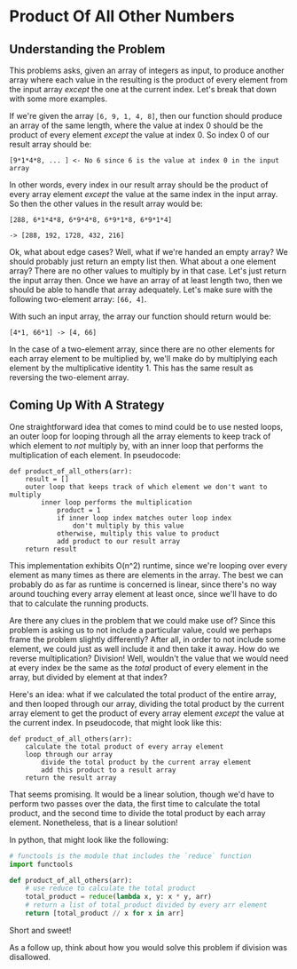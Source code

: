 # Product Of All Other Numbers 

## Understanding the Problem

This problems asks, given an array of integers as input, to produce another
array where each value in the resulting is the product of every element from the
input array _except_ the one at the current index. Let's break that down with
some more examples. 

If we're given the array `[6, 9, 1, 4, 8]`, then our function should produce an
array of the same length, where the value at index 0 should be the product of
every element _except_ the value at index 0. So index 0 of our result array
should be:

```
[9*1*4*8, ... ] <- No 6 since 6 is the value at index 0 in the input array
```

In other words, every index in our result array should be the product of every
array element _except_ the value at the same index in the input array. So then
the other values in the result array would be:

```
[288, 6*1*4*8, 6*9*4*8, 6*9*1*8, 6*9*1*4]

-> [288, 192, 1728, 432, 216]
```

Ok, what about edge cases? Well, what if we're handed an empty array? We should
probably just return an empty list then. What about a one element array? There
are no other values to multiply by in that case. Let's just return the input
array then. Once we have an array of at least length two, then we should be able
to handle that array adequately. Let's make sure with the following two-element
array: `[66, 4]`.

With such an input array, the array our function should return would be:

```
[4*1, 66*1] -> [4, 66]
```

In the case of a two-element array, since there are no other elements for each
array element to be multiplied by, we'll make do by multiplying each element by
the multiplicative identity 1. This has the same result as reversing the
two-element array.

## Coming Up With A Strategy

One straightforward idea that comes to mind could be to use nested loops, an
outer loop for looping through all the array elements to keep track of which
element to _not_ multiply by, with an inner loop that performs the
multiplication of each element. In pseudocode:

```
def product_of_all_others(arr):
    result = []
    outer loop that keeps track of which element we don't want to multiply
        inner loop performs the multiplication
            product = 1
            if inner loop index matches outer loop index
                don't multiply by this value
            otherwise, multiply this value to product 
            add product to our result array
    return result
```

This implementation exhibits O(n^2) runtime, since we're looping over every
element as many times as there are elements in the array. The best we can
probably do as far as runtime is concerned is linear, since there's no way
around touching every array element at least once, since we'll have to do that
to calculate the running products. 

Are there any clues in the problem that we could make use of? Since this problem
is asking us to not include a particular value, could we perhaps frame the
problem slightly differently? After all, in order to not include some element, 
we could just as well include it and then take it away. How do we reverse
multiplication? Division! Well, wouldn't the value that we would need at every 
index be the same as the _total_ product of every element in the array, but 
divided by element at that index? 

Here's an idea: what if we calculated the total product of the entire array, and
then looped through our array, dividing the total product by the current array
element to get the product of every array element _except_ the value at the
current index. In pseudocode, that might look like this:

```
def product_of_all_others(arr):
    calculate the total product of every array element 
    loop through our array
        divide the total product by the current array element
        add this product to a result array
    return the result array 
```

That seems promising. It would be a linear solution, though we'd have to perform
two passes over the data, the first time to calculate the total product, and the
second time to divide the total product by each array element. Nonetheless, that
is a linear solution! 

In python, that might look like the following:

```python
# functools is the module that includes the `reduce` function
import functools

def product_of_all_others(arr):
    # use reduce to calculate the total product
    total_product = reduce(lambda x, y: x * y, arr)
    # return a list of total_product divided by every arr element
    return [total_product // x for x in arr]
```

Short and sweet! 

As a follow up, think about how you would solve this problem if division was
disallowed. 
